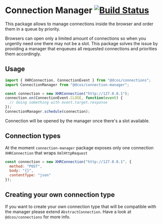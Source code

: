 # Connection Manager [![Build Status](https://travis-ci.org/dcos-labs/connection-manager.svg?branch=master)](https://travis-ci.org/dcos-labs/connection-manager)

This package allows to manage connections inside the browser and order them in a queue by priority.

Browsers can open only a limited amount of connections so when you urgently need one there may not be a slot. This package solves the issue by providing a manager that enqueues all requested connections and priorities them accordingly.

## Usage

```javascript
import { XHRConnection, ConnectionEvent } from "@dcos/connections";
import ConnectionManager from "@dcos/connection-manager";

const connection = new XHRConnection("http://127.0.0.1");
connection.on(ConnectionEvent.CLOSE, function(event) {
  // doing something with event.target.response
});
ConnectionManager.schedule(connection);
```

Connection will be opened by the manager once there's a slot available.

## Connection types

At the moment `connection-manager` package exposes only one connection `XHRConnection` that wraps `XmlHttpRequest`

```javascript
const connection = new XHRConnection("http://127.0.0.1", {
  method: "POST",
  body: "{}",
  contentType: "json"
});
```

## Creating your own connection type

If you want to create your own connection type that will be compatible with the manager please extend `AbstractConnection`.
Have a look at `@dcos/connections` for more info.

